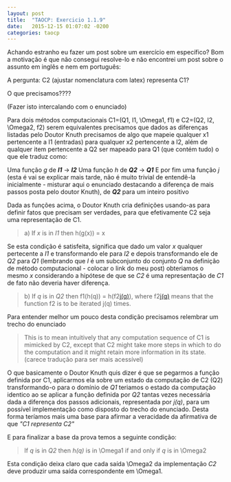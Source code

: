 ```yaml
---
layout: post
title:  "TAOCP: Exercicio 1.1.9"
date:   2015-12-15 01:07:02 -0200
categories: taocp
---
```


Achando estranho eu fazer um post sobre um exercício em específico? Bom a
motivação é que não consegui resolve-lo e não encontrei um post sobre o assunto
em inglês e nem em português:

A pergunta: C2 (ajustar nomenclatura com latex) representa C1?

O que precisamos????

(Fazer isto intercalando com o enunciado)

Para dois  métodos computacionais C1=(Q1, I1, \Omega1, f1) e
C2=(Q2, I2, \Omega2, f2) serem equivalentes precisamos que dados as diferenças
listadas pelo Doutor Knuth precisamos de algo que mapeie qualquer x1 pertencente
a I1 (entradas) para qualquer x2 pertencente a I2, além de qualquer item
pertencente a Q2 ser mapeado para Q1 (que contém tudo) o que ele traduz como:

Uma função *g* de ***I1*** -> ***I2***
Uma função *h* de ***Q2*** -> ***Q1***
E por fim uma função *j* (esta é vai se explicar mais tarde, não é muito
trivial de entendê-la inicialmente - misturar aqui o enunciado destacando a
diferença de mais passos posta pelo doutor Knuth), de ***Q2*** para um inteiro
positivo

Dada as funções acima, o Doutor Knuth cria definições usando-as para definir
fatos que precisam ser verdades, para que efetivamente C2 seja uma representação
de C1.

> a) If *x* is in *I1* then h(g(x)) = x

Se esta condição é satisfeita, significa que dado um valor *x* qualquer
pertecente a  *I1* e transformando ele para *I2* e depois transformando ele de
*Q2* para *Q1* (lembrando que *I* é um subconjunto do conjunto *Q* na definição
de método computacional - colocar o link do meu post) obteriamos o mesmo *x*
considerando a hipótese de que se *C2* é uma representação de *C1* de fato não
deveria haver diferença.

> b) If *q* is in *Q2* then f1(h(q)) = h(f2[j\(q\)](q)), where f2[j\(q\)](q)
> means that the function f2 is to be iterated j(q) times.

Para entender melhor um pouco desta condição precisamos relembrar um trecho do
enunciado

> This is to mean intuitively that any computation sequence of C1 is mimicked by
> C2, except that C2 might take more steps in which to do the computation and it
> might retain more information in its state. (carece tradução para ser mais
> acessível)

O que basicamente o Doutor Knuth quis dizer é que se pegarmos a função definida
por C1, aplicarmos ela sobre um estado da computação de C2 (Q2) transformando-o
para o domínio de *Q1* teriamos o estado da computação identico ao se aplicar a
função definida por *Q2* tantas vezes necessária dada a diferença dos passos
adicionais, representada por *j\(q\)*, para um possível implementação como
disposto do trecho do enunciado. Desta forma teríamos mais uma base para afirmar
a veracidade da afirmativa de que *"C1 representa C2"*

E para finalizar a base da prova temos a seguinte condição:

> If *q* is in *Q2* then *h(q)* is in \Omega1 if and only if *q* is in \Omega2

Esta condição deixa claro que cada saída \Omega2 da implementação *C2* deve
produzir uma saída correspondente em \Omega1.
